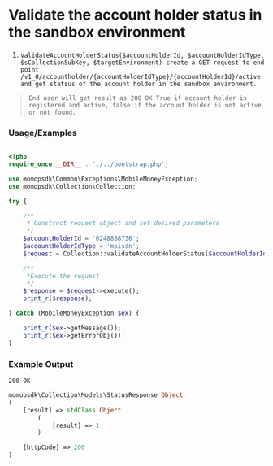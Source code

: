 # Validate the account holder status in the sandbox environment

1. `validateAccountHolderStatus($accountHolderId, $accountHolderIdType, $sCollectionSubKey, $targetEnvironment) create a GET request to end point /v1_0/accountholder/{accountHolderIdType}/{accountHolderId}/active and get statsus of the account holder in the sandbox environment.`

> `End user will get result as 200 OK True if account holder is registered and active, false if the account holder is not active or not found.`

### Usage/Examples

```php

<?php
require_once __DIR__ . './../bootstrap.php';

use momopsdk\Common\Exceptions\MobileMoneyException;
use momopsdk\Collection\Collection;

try {

    /**
     * Construct request object and set desired parameters
     */
    $accountHolderId = '0248888736';
    $accountHolderIdType = 'msisdn';
    $request = Collection::validateAccountHolderStatus($accountHolderId, $accountHolderIdType, $sCollectionSubKey, $targetEnvironment);

    /**
     *Execute the request
     */
    $response = $request->execute();
    print_r($response);

} catch (MobileMoneyException $ex) {

    print_r($ex->getMessage());
    print_r($ex->getErrorObj());
}

```
### Example Output
`200 OK`
```php
momopsdk\Collection\Models\StatusResponse Object
(
    [result] => stdClass Object
        (
            [result] => 1
        )

    [httpCode] => 200
)

```

